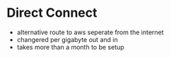 # Direct Connect
- alternative route to aws seperate from the internet
- changered per gigabyte out and in
- takes more than a month to be setup
